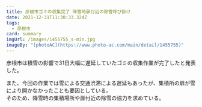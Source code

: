 ```yaml
---
title: 彦根市ゴミの収集完了 降雪時扉付近の除雪呼び掛け
date: 2021-12-31T11:30:33.324Z
tags:
  - 彦根市
card: summary
imgUrl: /images/1455755_s-min.jpg
imageBy: "[photoAC](https://www.photo-ac.com/main/detail/1455755)"
---
```

彦根市は積雪の影響で31日大幅に遅延していたゴミの収集作業が完了したと発表した。

また、今回の作業では雪による交通渋滞による遅延もあったが、集積所の扉が雪により開かなかったことも要因としている。  
そのため、降雪時の集積場所や扉付近の除雪の協力を求めている。